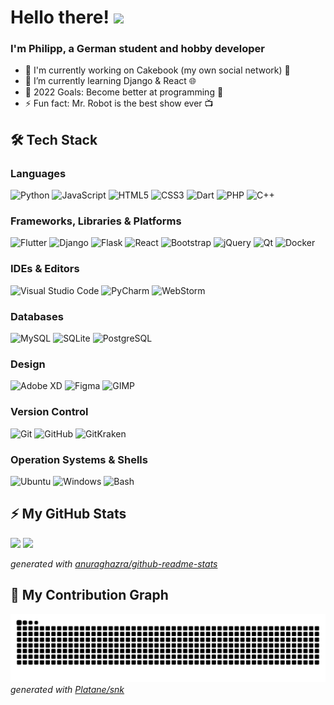 # Hello there! <img src="https://media.giphy.com/media/hvRJCLFzcasrR4ia7z/giphy.gif" width="25px">

### I'm Philipp, a German student and hobby developer
- 🔭 I'm currently working on Cakebook (my own social network) 📱
- 🌱 I’m currently learning Django & React 🌐
- 🥅 2022 Goals: Become better at programming 🚀
- ⚡ Fun fact: Mr. Robot is the best show ever 📺 

## 🛠️ Tech Stack
### Languages
![Python](https://img.shields.io/badge/python%20-%2314354C.svg?&style=for-the-badge&logo=python&logoColor=white) 
![JavaScript](https://img.shields.io/badge/javascript%20-%23323330.svg?&style=for-the-badge&logo=javascript&logoColor=%23F7DF1E)
![HTML5](https://img.shields.io/badge/html5%20-%23E34F26.svg?&style=for-the-badge&logo=html5&logoColor=white)
![CSS3](https://img.shields.io/badge/css3%20-%231572B6.svg?&style=for-the-badge&logo=css3&logoColor=white")
![Dart](https://img.shields.io/badge/dart-%230175C2.svg?&style=for-the-badge&logo=dart&logoColor=white)
![PHP](https://img.shields.io/badge/php-%23777BB4.svg?&style=for-the-badge&logo=php&logoColor=white)
![C++](https://img.shields.io/badge/c++%20-%2300599C.svg?&style=for-the-badge&logo=c%2B%2B&ogoColor=white)
### Frameworks, Libraries & Platforms
![Flutter](https://img.shields.io/badge/Flutter%20-%2302569B.svg?&style=for-the-badge&logo=Flutter&logoColor=white)
![Django](https://img.shields.io/badge/django%20-%23092E20.svg?&style=for-the-badge&logo=django&logoColor=white)
![Flask](https://img.shields.io/badge/flask%20-%23000.svg?&style=for-the-badge&logo=flask&logoColor=white)
![React](https://img.shields.io/badge/react%20-%2320232a.svg?&style=for-the-badge&logo=react&logoColor=%2361DAFB)
![Bootstrap](https://img.shields.io/badge/bootstrap%20-%23563D7C.svg?&style=for-the-badge&logo=bootstrap&logoColor=white)
![jQuery](https://img.shields.io/badge/jquery%20-%230769AD.svg?&style=for-the-badge&logo=jquery&logoColor=white)
![Qt](https://img.shields.io/badge/Qt-%23217346.svg?style=for-the-badge&logo=Qt&logoColor=white)
![Docker](https://img.shields.io/badge/docker%20-%230db7ed.svg?&style=for-the-badge&logo=docker&logoColor=white)
### IDEs & Editors
![Visual Studio Code](https://img.shields.io/badge/VS%20Code-0078d7.svg?style=for-the-badge&logo=visual-studio-code&logoColor=white)
![PyCharm](https://img.shields.io/badge/PyCharm-black?style=for-the-badge&logo=pycharm&logoColor=white)
![WebStorm](https://img.shields.io/badge/Webstorm-black?style=for-the-badge&logo=webstorm&logoColor=white)
### Databases
![MySQL](https://img.shields.io/badge/mysql-%2300000f.svg?&style=for-the-badge&logo=mysql&logoColor=white)
![SQLite](https://img.shields.io/badge/sqlite-%2307405e.svg?&style=for-the-badge&logo=sqlite&logoColor=white)
![PostgreSQL](https://img.shields.io/badge/PostgreSQL-%23316192.svg?&style=for-the-badge&logo=postgresql&logoColor=white)
### Design
![Adobe XD](https://img.shields.io/badge/adobe%20xd%20-%23FF26BE.svg?&style=for-the-badge&logo=adobe%20xd&logoColor=white)
![Figma](https://img.shields.io/badge/figma%20-%23F24E1E.svg?&style=for-the-badge&logo=figma&logoColor=white)
![GIMP](https://img.shields.io/badge/Gimp-657D8B?style=for-the-badge&logo=gimp&logoColor=FFFFFF)
### Version Control
![Git](https://img.shields.io/badge/git%20-%23F05033.svg?&style=for-the-badge&logo=git&logoColor=white)
![GitHub](https://img.shields.io/badge/github%20-%23121011.svg?&style=for-the-badge&logo=github&logoColor=white)
![GitKraken](https://img.shields.io/badge/gitKraken-informational?style=for-the-badge&logo=gitkraken&logoColor=white&color=179287)
### Operation Systems & Shells
![Ubuntu](https://img.shields.io/badge/Ubuntu-informational?style=for-the-badge&logo=ubuntu&logoColor=white&color=e95420)
![Windows](https://img.shields.io/badge/Windows-informational?style=for-the-badge&logo=windows&logoColor=white&color=0067b8)
![Bash](https://img.shields.io/badge/Bash-informational?style=for-the-badge&logo=gnu-bash&logoColor=white&color=3b4346)

## ⚡ My GitHub Stats
<img src="https://github-readme-stats.vercel.app/api?username=sh1rl0ck&count_private=true&show_icons=true&theme=algolia"/> 
<img src="https://github-readme-stats.vercel.app/api/top-langs/?username=sh1rl0ck&count_private=true&show_icons=true&theme=algolia"/>

_generated with [anuraghazra/github-readme-stats](https://github.com/anuraghazra/github-readme-stats)_

## 🐍 My Contribution Graph
![github contribution grid snake animation](https://raw.githubusercontent.com/sh1rl0ck/sh1rl0ck/output/github-contribution-grid-snake.svg)
_generated with [Platane/snk](https://github.com/Platane/snk)_
